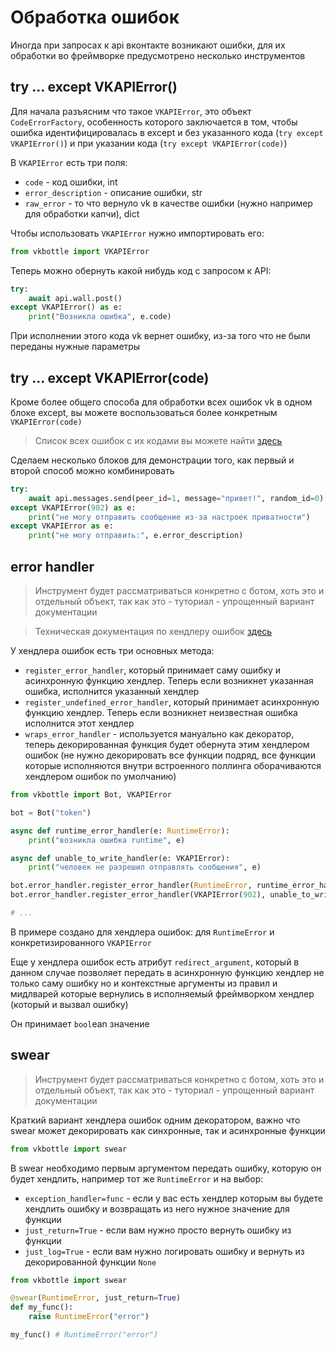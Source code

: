 # Обработка ошибок

Иногда при запросах к api вконтакте возникают ошибки, для их обработки во фреймворке предусмотрено несколько инструментов

## try ... except VKAPIError()

Для начала разъясним что такое `VKAPIError`, это объект `CodeErrorFactory`, особенность которого заключается в том, чтобы ошибка идентифицировалась в except и без указанного кода (`try except VKAPIError()`) и при указании кода (`try except VKAPIError(code)`)

В `VKAPIError` есть три поля:

* `code` - код ошибки, int
* `error_description` - описание ошибки, str
* `raw_error` - то что вернуло vk в качестве ошибки (нужно например для обработки капчи), dict

Чтобы использовать `VKAPIError` нужно импортировать его:

```python
from vkbottle import VKAPIError
```

Теперь можно обернуть какой нибудь код с запросом к API:

```python
try:
    await api.wall.post()
except VKAPIError() as e:
    print("Возникла ошибка", e.code)
```

При исполнении этого кода vk вернет ошибку, из-за того что не были переданы нужные параметры

## try ... except VKAPIError(code)

Кроме более общего способа для обработки всех ошибок vk в одном блоке except, вы можете воспользоваться более конкретным `VKAPIError(code)`

> Список всех ошибок с их кодами вы можете найти [здесь](https://vk.com/dev/errors)

Сделаем несколько блоков для демонстрации того, как первый и второй способ можно комбинировать

```python
try:
    await api.messages.send(peer_id=1, message="привет!", random_id=0)
except VKAPIError(902) as e:
    print("не могу отправить сообщение из-за настроек приватности")
except VKAPIError as e:
    print("не могу отправить:", e.error_description)
```

## error handler

> Инструмент будет рассматриваться конкретно с ботом, хоть это и отдельный объект, так как это - туториал - упрощенный вариант документации

> Техническая документация по хендлеру ошибок [здесь](/docs/low-level/exception_factory/error-handler.md)

У хендлера ошибок есть три основных метода:

* `register_error_handler`, который принимает саму ошибку и асинхронную функцию хендлер. Теперь если возникнет указанная ошибка, исполнится указанный хендлер
*  `register_undefined_error_handler`, который принимает асинхронную функцию хендлер. Теперь если возникнет неизвестная ошибка исполнится этот хендлер
* `wraps_error_handler` - используется мануально как декоратор, теперь декорированная функция будет обернута этим хендлером ошибок (не нужно декорировать все функции подряд, все функции которые исполняются внутри встроенного поллинга оборачиваются хендлером ошибок по умолчанию)

```python
from vkbottle import Bot, VKAPIError

bot = Bot("token")

async def runtime_error_handler(e: RuntimeError):
    print("возникла ошибка runtime", e)

async def unable_to_write_handler(e: VKAPIError):
    print("человек не разрешил отправлять сообщения", e)

bot.error_handler.register_error_handler(RuntimeError, runtime_error_handler)
bot.error_handler.register_error_handler(VKAPIError(902), unable_to_write_handler)

# ...
```

В примере создано для хендлера ошибок: для `RuntimeError` и конкретизированного `VKAPIError`

Еще у хендлера ошибок есть атрибут `redirect_argument`, который в данном случае позволяет передать в асинхронную функцию хендлер не только саму ошибку но и контекстные аргументы из правил и мидлварей которые вернулись в исполняемый фреймворком хендлер (который и вызвал ошибку)

Он принимает `bool`ean значение

## swear

> Инструмент будет рассматриваться конкретно с ботом, хоть это и отдельный объект, так как это - туториал - упрощенный вариант документации

Краткий вариант хендлера ошибок одним декоратором, важно что swear может декорировать как синхронные, так и асинхронные функции

```python
from vkbottle import swear
```

В swear необходимо первым аргументом передать ошибку, которую он будет хендлить, например тот же `RuntimeError` и на выбор:

* `exception_handler=func` - если у вас есть хендлер которым вы будете хендлить ошибку и возвращать из него нужное значение для функции
* `just_return=True` - если вам нужно просто вернуть ошибку из функции
* `just_log=True` - если вам нужно логировать ошибку и вернуть из декорированной функции `None`

```python
from vkbottle import swear

@swear(RuntimeError, just_return=True)
def my_func():
    raise RuntimeError("error")

my_func() # RuntimeError("error")
```

